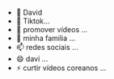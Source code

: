 - 👋 David
- 👀 Tiktok...
- 🌱 promover vídeos ...
- 💞️ minha familia ...
- 📫 redes sociais ...
- 😄 davi ...
- ⚡ curtir vídeos coreanos ...

<!---
david000005/david000005 is a ✨ special ✨ repository because its `README.md` (this file) appears on your GitHub profile.
You can click the Preview link to take a look at your changes.
--->
